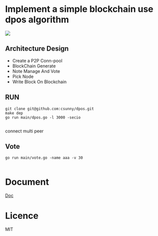 # Implement a simple blockchain use dpos algorithm
 <a href="https://travis-ci.org/csunny/dpos"><img src="https://travis-ci.org/csunny/dpos.svg?branch=master" /></a>

## Architecture Design
- Create a P2P Conn-pool
- BlockChain Generate
- Note Manage And Vote
- Pick Node
- Write Block On Blockchain


## RUN 
```
git clone git@github.com:csunny/dpos.git
make dep
go run main/dpos.go -l 3000 -secio
```
![]()

connect multi peer 
![]()

## Vote
```
go run main/vote.go -name aaa -v 30
```
![]()

# Document
[Doc](https://xiaozhuanlan.com/topic/3245810967)

# Licence 
MIT
